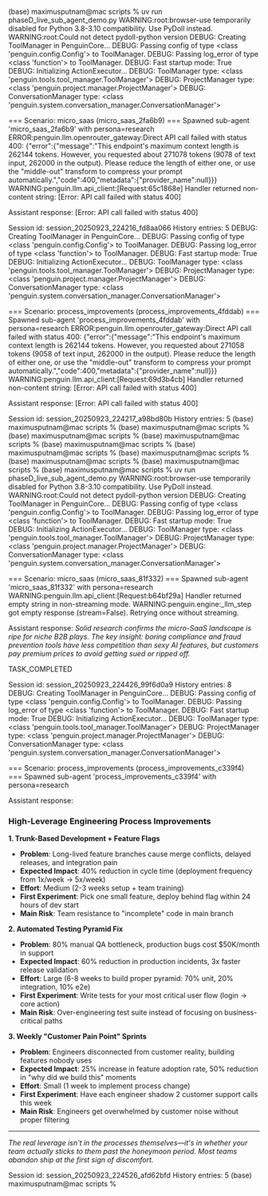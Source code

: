 (base) maximusputnam@mac scripts % uv run phaseD_live_sub_agent_demo.py 
WARNING:root:browser-use temporarily disabled for Python 3.8-3.10 compatibility. Use PyDoll instead.
WARNING:root:Could not detect pydoll-python version
DEBUG: Creating ToolManager in PenguinCore...
DEBUG: Passing config of type <class 'penguin.config.Config'> to ToolManager.
DEBUG: Passing log_error of type <class 'function'> to ToolManager.
DEBUG: Fast startup mode: True
DEBUG: Initializing ActionExecutor...
DEBUG: ToolManager type: <class 'penguin.tools.tool_manager.ToolManager'>
DEBUG: ProjectManager type: <class 'penguin.project.manager.ProjectManager'>
DEBUG: ConversationManager type: <class 'penguin.system.conversation_manager.ConversationManager'>

=== Scenario: micro_saas (micro_saas_2fa6b9) ===
Spawned sub-agent 'micro_saas_2fa6b9' with persona=research
ERROR:penguin.llm.openrouter_gateway:Direct API call failed with status 400: {"error":{"message":"This endpoint's maximum context length is 262144 tokens. However, you requested about 271078 tokens (9078 of text input, 262000 in the output). Please reduce the length of either one, or use the \"middle-out\" transform to compress your prompt automatically.","code":400,"metadata":{"provider_name":null}}}
WARNING:penguin.llm.api_client:[Request:65c1868e] Handler returned non-content string: [Error: API call failed with status 400]

Assistant response:
 [Error: API call failed with status 400]

Session id: session_20250923_224216_fd8aa066
History entries: 5
DEBUG: Creating ToolManager in PenguinCore...
DEBUG: Passing config of type <class 'penguin.config.Config'> to ToolManager.
DEBUG: Passing log_error of type <class 'function'> to ToolManager.
DEBUG: Fast startup mode: True
DEBUG: Initializing ActionExecutor...
DEBUG: ToolManager type: <class 'penguin.tools.tool_manager.ToolManager'>
DEBUG: ProjectManager type: <class 'penguin.project.manager.ProjectManager'>
DEBUG: ConversationManager type: <class 'penguin.system.conversation_manager.ConversationManager'>

=== Scenario: process_improvements (process_improvements_4fddab) ===
Spawned sub-agent 'process_improvements_4fddab' with persona=research
ERROR:penguin.llm.openrouter_gateway:Direct API call failed with status 400: {"error":{"message":"This endpoint's maximum context length is 262144 tokens. However, you requested about 271058 tokens (9058 of text input, 262000 in the output). Please reduce the length of either one, or use the \"middle-out\" transform to compress your prompt automatically.","code":400,"metadata":{"provider_name":null}}}
WARNING:penguin.llm.api_client:[Request:69d3b4cb] Handler returned non-content string: [Error: API call failed with status 400]

Assistant response:
 [Error: API call failed with status 400]

Session id: session_20250923_224217_a98bd80b
History entries: 5
(base) maximusputnam@mac scripts % 
(base) maximusputnam@mac scripts % 
(base) maximusputnam@mac scripts % 
(base) maximusputnam@mac scripts % 
(base) maximusputnam@mac scripts % 
(base) maximusputnam@mac scripts % 
(base) maximusputnam@mac scripts % 
(base) maximusputnam@mac scripts % 
(base) maximusputnam@mac scripts % 
(base) maximusputnam@mac scripts % uv run phaseD_live_sub_agent_demo.py
WARNING:root:browser-use temporarily disabled for Python 3.8-3.10 compatibility. Use PyDoll instead.
WARNING:root:Could not detect pydoll-python version
DEBUG: Creating ToolManager in PenguinCore...
DEBUG: Passing config of type <class 'penguin.config.Config'> to ToolManager.
DEBUG: Passing log_error of type <class 'function'> to ToolManager.
DEBUG: Fast startup mode: True
DEBUG: Initializing ActionExecutor...
DEBUG: ToolManager type: <class 'penguin.tools.tool_manager.ToolManager'>
DEBUG: ProjectManager type: <class 'penguin.project.manager.ProjectManager'>
DEBUG: ConversationManager type: <class 'penguin.system.conversation_manager.ConversationManager'>

=== Scenario: micro_saas (micro_saas_81f332) ===
Spawned sub-agent 'micro_saas_81f332' with persona=research
WARNING:penguin.llm.api_client:[Request:b64bf29a] Handler returned empty string in non-streaming mode.
WARNING:penguin.engine:_llm_step got empty response (stream=False). Retrying once without streaming.

Assistant response:
 *Solid research confirms the micro-SaaS landscape is ripe for niche B2B plays. The key insight: boring compliance and fraud prevention tools have less competition than sexy AI features, but customers pay premium prices to avoid getting sued or ripped off.*

TASK_COMPLETED

Session id: session_20250923_224426_99f6d0a9
History entries: 8
DEBUG: Creating ToolManager in PenguinCore...
DEBUG: Passing config of type <class 'penguin.config.Config'> to ToolManager.
DEBUG: Passing log_error of type <class 'function'> to ToolManager.
DEBUG: Fast startup mode: True
DEBUG: Initializing ActionExecutor...
DEBUG: ToolManager type: <class 'penguin.tools.tool_manager.ToolManager'>
DEBUG: ProjectManager type: <class 'penguin.project.manager.ProjectManager'>
DEBUG: ConversationManager type: <class 'penguin.system.conversation_manager.ConversationManager'>

=== Scenario: process_improvements (process_improvements_c339f4) ===
Spawned sub-agent 'process_improvements_c339f4' with persona=research

Assistant response:
 <think>
### High-Leverage Engineering Process Improvements

**1. Trunk-Based Development + Feature Flags**
- **Problem**: Long-lived feature branches cause merge conflicts, delayed releases, and integration pain
- **Expected Impact**: 40% reduction in cycle time (deployment frequency from 1x/week → 5x/week)
- **Effort**: Medium (2-3 weeks setup + team training)
- **First Experiment**: Pick one small feature, deploy behind flag within 24 hours of dev start
- **Main Risk**: Team resistance to "incomplete" code in main branch

**2. Automated Testing Pyramid Fix**
- **Problem**: 80% manual QA bottleneck, production bugs cost $50K/month in support
- **Expected Impact**: 60% reduction in production incidents, 3x faster release validation
- **Effort**: Large (6-8 weeks to build proper pyramid: 70% unit, 20% integration, 10% e2e)
- **First Experiment**: Write tests for your most critical user flow (login → core action)
- **Main Risk**: Over-engineering test suite instead of focusing on business-critical paths

**3. Weekly "Customer Pain Point" Sprints**
- **Problem**: Engineers disconnected from customer reality, building features nobody uses
- **Expected Impact**: 25% increase in feature adoption rate, 50% reduction in "why did we build this" moments
- **Effort**: Small (1 week to implement process change)
- **First Experiment**: Have each engineer shadow 2 customer support calls this week
- **Main Risk**: Engineers get overwhelmed by customer noise without proper filtering

---

*The real leverage isn't in the processes themselves—it's in whether your team actually sticks to them past the honeymoon period. Most teams abandon ship at the first sign of discomfort.*

Session id: session_20250923_224526_afd62bfd
History entries: 5
(base) maximusputnam@mac scripts % 